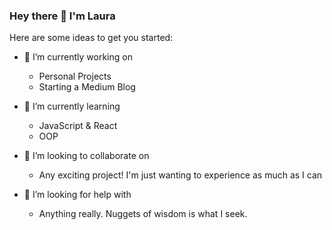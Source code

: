 ### Hey there 👋 I'm Laura

Here are some ideas to get you started:

- 🔭 I’m currently working on 
  - Personal Projects
  - Starting a Medium Blog
  
- 🌱 I’m currently learning
  - JavaScript & React
  - OOP
  
- 👯 I’m looking to collaborate on
  - Any exciting project! I'm just wanting to experience as much as I can
  
- 🤔 I’m looking for help with
  - Anything really. Nuggets of wisdom is what I seek.

